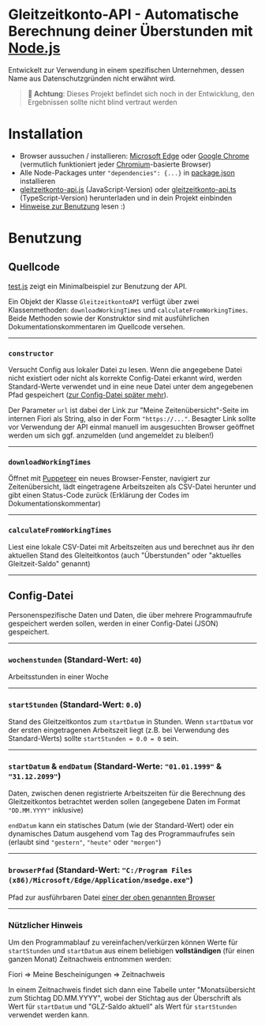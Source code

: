 # Gleitzeitkonto-API - Automatische Berechnung deiner Überstunden mit [Node.js](https://nodejs.org/)

Entwickelt zur Verwendung in einem spezifischen Unternehmen, dessen Name aus Datenschutzgründen nicht erwähnt wird.

> **🚨 Achtung**: Dieses Projekt befindet sich noch in der Entwicklung, den Ergebnissen sollte nicht blind vertraut werden

# Installation

- Browser aussuchen / installieren: [Microsoft Edge](https://www.microsoft.com/de-de/edge) oder [Google Chrome](https://www.google.com/intl/de_de/chrome/) (vermutlich funktioniert jeder [Chromium](https://www.chromium.org/Home/)-basierte Browser)
- Alle Node-Packages unter `"dependencies": {...}` in [package.json](https://github.com/julius-boettger/gleitzeitkonto-api/blob/master/package.json) installieren
- [gleitzeitkonto-api.js](https://github.com/julius-boettger/gleitzeitkonto-api/blob/master/gleitzeitkonto-api.js) (JavaScript-Version) oder [gleitzeitkonto-api.ts](https://github.com/julius-boettger/gleitzeitkonto-api/blob/master/gleitzeitkonto-api.ts) (TypeScript-Version) herunterladen und in dein Projekt einbinden
- [Hinweise zur Benutzung](#benutzung) lesen :)

# Benutzung

## Quellcode

[test.js](https://github.com/julius-boettger/gleitzeitkonto-api/blob/master/test.js) zeigt ein Minimalbeispiel zur Benutzung der API. 

Ein Objekt der Klasse `GleitzeitkontoAPI` verfügt über zwei Klassenmethoden: `downloadWorkingTimes` und `calculateFromWorkingTimes`. Beide Methoden sowie der Konstruktor sind mit ausführlichen Dokumentationskommentaren im Quellcode versehen.

---

### **`constructor`**

Versucht Config aus lokaler Datei zu lesen. Wenn die angegebene Datei nicht existiert oder nicht als korrekte Config-Datei erkannt wird, werden Standard-Werte verwendet und in eine neue Datei unter dem angegebenen Pfad gespeichert ([zur Config-Datei später mehr](#config-datei)).

Der Parameter `url` ist dabei der Link zur "Meine Zeitenübersicht"-Seite im internen Fiori als String, also in der Form `"https://..."`. Besagter Link sollte vor Verwendung der API einmal manuell im ausgesuchten Browser geöffnet werden um sich ggf. anzumelden (und angemeldet zu bleiben!)

---

### **`downloadWorkingTimes`**

Öffnet mit [Puppeteer](https://pptr.dev/) ein neues Browser-Fenster, navigiert zur Zeitenübersicht, lädt eingetragene Arbeitszeiten als CSV-Datei herunter und gibt einen Status-Code zurück (Erklärung der Codes im Dokumentationskommentar)

---

### **`calculateFromWorkingTimes`**

Liest eine lokale CSV-Datei mit Arbeitszeiten aus und berechnet aus ihr den aktuellen Stand des Gleiteitkontos (auch "Überstunden" oder "aktuelles Gleitzeit-Saldo" genannt)

---

## Config-Datei

Personenspezifische Daten und Daten, die über mehrere Programmaufrufe gespeichert werden sollen, werden in einer Config-Datei (JSON) gespeichert.

---

### **`wochenstunden`** (Standard-Wert: `40`)
Arbeitsstunden in einer Woche

---

### **`startStunden`** (Standard-Wert: `0.0`)
Stand des Gleitzeitkontos zum `startDatum` in Stunden. Wenn `startDatum` vor der ersten eingetragenen Arbeitszeit liegt (z.B. bei Verwendung des Standard-Werts) sollte `startStunden = 0.0 = 0` sein.

---

### **`startDatum`** & **`endDatum`** (Standard-Werte: `"01.01.1999"` & `"31.12.2099"`)
Daten, zwischen denen registrierte Arbeitszeiten für die Berechnung des Gleitzeitkontos betrachtet werden sollen (angegebene Daten im Format `"DD.MM.YYYY"` inklusive)

`endDatum` kann ein statisches Datum (wie der Standard-Wert) oder ein dynamisches Datum ausgehend vom Tag des Programmaufrufes sein (erlaubt sind `"gestern"`, `"heute"` oder `"morgen"`)

---

### **`browserPfad`** (Standard-Wert: `"C:/Program Files (x86)/Microsoft/Edge/Application/msedge.exe"`)
Pfad zur ausführbaren Datei [einer der oben genannten Browser](#installation)

---

### **Nützlicher Hinweis**
Um den Programmablauf zu vereinfachen/verkürzen können Werte für `startStunden` und `startDatum` aus einem beliebigen **vollständigen** (für einen ganzen Monat) Zeitnachweis entnommen werden:

Fiori => Meine Bescheinigungen => Zeitnachweis

In einem Zeitnachweis findet sich dann eine Tabelle unter "Monatsübersicht zum Stichtag DD.MM.YYYY", wobei der Stichtag aus der Überschrift als Wert für `startDatum` und "GLZ-Saldo aktuell" als Wert für `startStunden` verwendet werden kann.
